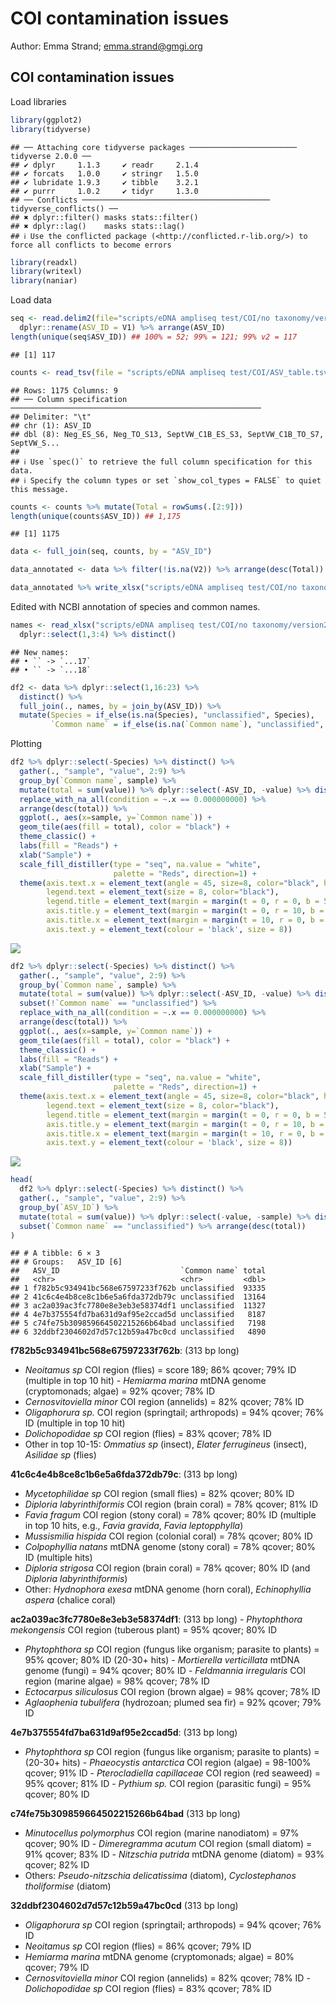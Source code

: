 COI contamination issues
================
Author: Emma Strand; <emma.strand@gmgi.org>

## COI contamination issues

Load libraries

``` r
library(ggplot2)
library(tidyverse)
```

    ## ── Attaching core tidyverse packages ──────────────────────── tidyverse 2.0.0 ──
    ## ✔ dplyr     1.1.3     ✔ readr     2.1.4
    ## ✔ forcats   1.0.0     ✔ stringr   1.5.0
    ## ✔ lubridate 1.9.3     ✔ tibble    3.2.1
    ## ✔ purrr     1.0.2     ✔ tidyr     1.3.0
    ## ── Conflicts ────────────────────────────────────────── tidyverse_conflicts() ──
    ## ✖ dplyr::filter() masks stats::filter()
    ## ✖ dplyr::lag()    masks stats::lag()
    ## ℹ Use the conflicted package (<http://conflicted.r-lib.org/>) to force all conflicts to become errors

``` r
library(readxl)
library(writexl)
library(naniar)
```

Load data

``` r
seq <- read.delim2(file="scripts/eDNA ampliseq test/COI/no taxonomy/version2_trunc_ASVlen/BLASTResults_COIcontamination99_v2.txt", header=F) %>%
  dplyr::rename(ASV_ID = V1) %>% arrange(ASV_ID)
length(unique(seq$ASV_ID)) ## 100% = 52; 99% = 121; 99% v2 = 117
```

    ## [1] 117

``` r
counts <- read_tsv(file = "scripts/eDNA ampliseq test/COI/ASV_table.tsv")  
```

    ## Rows: 1175 Columns: 9
    ## ── Column specification ────────────────────────────────────────────────────────
    ## Delimiter: "\t"
    ## chr (1): ASV_ID
    ## dbl (8): Neg_ES_S6, Neg_TO_S13, SeptVW_C1B_ES_S3, SeptVW_C1B_TO_S7, SeptVW_S...
    ## 
    ## ℹ Use `spec()` to retrieve the full column specification for this data.
    ## ℹ Specify the column types or set `show_col_types = FALSE` to quiet this message.

``` r
counts <- counts %>% mutate(Total = rowSums(.[2:9]))
length(unique(counts$ASV_ID)) ## 1,175
```

    ## [1] 1175

``` r
data <- full_join(seq, counts, by = "ASV_ID")

data_annotated <- data %>% filter(!is.na(V2)) %>% arrange(desc(Total)) 

data_annotated %>% write_xlsx("scripts/eDNA ampliseq test/COI/no taxonomy/version2_trunc_ASVlen/BLASToutput99_v2.xlsx")
```

Edited with NCBI annotation of species and common names.

``` r
names <- read_xlsx("scripts/eDNA ampliseq test/COI/no taxonomy/version2_trunc_ASVlen/BLASToutput99_v2_annotated.xlsx") %>%
  dplyr::select(1,3:4) %>% distinct()
```

    ## New names:
    ## • `` -> `...17`
    ## • `` -> `...18`

``` r
df2 <- data %>% dplyr::select(1,16:23) %>%
  distinct() %>%
  full_join(., names, by = join_by(ASV_ID)) %>%
  mutate(Species = if_else(is.na(Species), "unclassified", Species),
         `Common name` = if_else(is.na(`Common name`), "unclassified", `Common name`))
```

Plotting

``` r
df2 %>% dplyr::select(-Species) %>% distinct() %>%
  gather(., "sample", "value", 2:9) %>%
  group_by(`Common name`, sample) %>%
  mutate(total = sum(value)) %>% dplyr::select(-ASV_ID, -value) %>% distinct() %>%
  replace_with_na_all(condition = ~.x == 0.000000000) %>%
  arrange(desc(total)) %>%
  ggplot(., aes(x=sample, y=`Common name`)) +
  geom_tile(aes(fill = total), color = "black") +
  theme_classic() +
  labs(fill = "Reads") + 
  xlab("Sample") +
  scale_fill_distiller(type = "seq", na.value = "white", 
                       palette = "Reds", direction=1) + 
  theme(axis.text.x = element_text(angle = 45, size=8, color="black", hjust = 1),
        legend.text = element_text(size = 8, color="black"),
        legend.title = element_text(margin = margin(t = 0, r = 0, b = 5, l = 0), size=10, color="black", face="bold"),
        axis.title.y = element_text(margin = margin(t = 0, r = 10, b = 0, l = 0), size=14, face="bold"),
        axis.title.x = element_text(margin = margin(t = 10, r = 0, b = 0, l = 0), size=14, face="bold"),
        axis.text.y = element_text(colour = 'black', size = 8)) 
```

![](ASV_ID_files/figure-gfm/unnamed-chunk-4-1.png)<!-- -->

``` r
df2 %>% dplyr::select(-Species) %>% distinct() %>%
  gather(., "sample", "value", 2:9) %>%
  group_by(`Common name`, sample) %>%
  mutate(total = sum(value)) %>% dplyr::select(-ASV_ID, -value) %>% distinct() %>%
  subset(!`Common name` == "unclassified") %>%
  replace_with_na_all(condition = ~.x == 0.000000000) %>%
  arrange(desc(total)) %>%
  ggplot(., aes(x=sample, y=`Common name`)) +
  geom_tile(aes(fill = total), color = "black") +
  theme_classic() +
  labs(fill = "Reads") + 
  xlab("Sample") +
  scale_fill_distiller(type = "seq", na.value = "white", 
                       palette = "Reds", direction=1) + 
  theme(axis.text.x = element_text(angle = 45, size=8, color="black", hjust = 1),
        legend.text = element_text(size = 8, color="black"),
        legend.title = element_text(margin = margin(t = 0, r = 0, b = 5, l = 0), size=10, color="black", face="bold"),
        axis.title.y = element_text(margin = margin(t = 0, r = 10, b = 0, l = 0), size=14, face="bold"),
        axis.title.x = element_text(margin = margin(t = 10, r = 0, b = 0, l = 0), size=14, face="bold"),
        axis.text.y = element_text(colour = 'black', size = 8)) 
```

![](ASV_ID_files/figure-gfm/unnamed-chunk-4-2.png)<!-- -->

``` r
head(
  df2 %>% dplyr::select(-Species) %>% distinct() %>%
  gather(., "sample", "value", 2:9) %>%
  group_by(`ASV_ID`) %>%
  mutate(total = sum(value)) %>% dplyr::select(-value, -sample) %>% distinct() %>%
  subset(`Common name` == "unclassified") %>% arrange(desc(total))
)
```

    ## # A tibble: 6 × 3
    ## # Groups:   ASV_ID [6]
    ##   ASV_ID                           `Common name` total
    ##   <chr>                            <chr>         <dbl>
    ## 1 f782b5c934941bc568e67597233f762b unclassified  93335
    ## 2 41c6c4e4b8ce8c1b6e5a6fda372db79c unclassified  13164
    ## 3 ac2a039ac3fc7780e8e3eb3e58374df1 unclassified  11327
    ## 4 4e7b375554fd7ba631d9af95e2ccad5d unclassified   8187
    ## 5 c74fe75b309859664502215266b64bad unclassified   7198
    ## 6 32ddbf2304602d7d57c12b59a47bc0cd unclassified   4890

**f782b5c934941bc568e67597233f762b**: (313 bp long)  
- *Neoitamus sp* COI region (flies) = score 189; 86% qcover; 79% ID
(multiple in top 10 hit) - *Hemiarma marina* mtDNA genome (cryptomonads;
algae) = 92% qcover; 78% ID  
- *Cernosvitoviella minor* COI region (annelids) = 82% qcover; 78% ID  
- *Oligaphorura sp.* COI region (springtail; arthropods) = 94% qcover;
76% ID (multiple in top 10 hit)  
- *Dolichopodidae sp* COI region (flies) = 83% qcover; 78% ID  
- Other in top 10-15: *Ommatius sp* (insect), *Elater ferrugineus*
(insect), *Asilidae sp* (flies)

**41c6c4e4b8ce8c1b6e5a6fda372db79c**: (313 bp long)  
- *Mycetophilidae sp* COI region (small flies) = 82% qcover; 80% ID  
- *Diploria labyrinthiformis* COI region (brain coral) = 78% qcover; 81%
ID  
- *Favia fragum* COI region (stony coral) = 78% qcover; 80% ID (multiple
in top 10 hits, e.g., *Favia gravida*, *Favia leptopphylla*)  
- *Mussismilia hispida* COI region (colonial coral) = 78% qcover; 80%
ID  
- *Colpophyllia natans* mtDNA genome (stony coral) = 78% qcover; 80% ID
(multiple hits)  
- *Diploria strigosa* COI region (brain coral) = 78% qcover; 80% ID (and
*Diploria labyrinthiformis*)  
- Other: *Hydnophora exesa* mtDNA genome (horn coral), *Echinophyllia
aspera* (chalice coral)

**ac2a039ac3fc7780e8e3eb3e58374df1**: (313 bp long) - *Phytophthora
mekongensis* COI region (tuberous plant) = 95% qcover; 80% ID  
- *Phytophthora sp* COI region (fungus like organism; parasite to
plants) = 95% qcover; 80% ID (20-30+ hits) - *Mortierella verticillata*
mtDNA genome (fungi) = 94% qcover; 80% ID - *Feldmannia irregularis* COI
region (marine algae) = 98% qcover; 78% ID  
- *Ectocarpus siliculosus* COI region (brown algae) = 98% qcover; 78%
ID  
- *Aglaophenia tubulifera* (hydrozoan; plumed sea fir) = 92% qcover; 79%
ID

**4e7b375554fd7ba631d9af95e2ccad5d**: (313 bp long)  
- *Phytophthora sp* COI region (fungus like organism; parasite to
plants) = (20-30+ hits) - *Phaeocystis antarctica* COI region (algae) =
98-100% qcover; 91% ID - *Pterocladiella capillaceae* COI region (red
seaweed) = 95% qcover; 81% ID - *Pythium sp.* COI region (parasitic
fungi) = 95% qcover; 80% ID

**c74fe75b309859664502215266b64bad** (313 bp long)  
- *Minutocellus polymorphus* COI region (marine nanodiatom) = 97%
qcover; 90% ID - *Dimeregramma acutum* COI region (small diatom) = 91%
qcover; 83% ID - *Nitzschia putrida* mtDNA genome (diatom) = 93% qcover;
82% ID  
- Others: *Pseudo-nitzschia delicatissima* (diatom), *Cyclostephanos
tholiformise* (diatom)

**32ddbf2304602d7d57c12b59a47bc0cd** (313 bp long)  
- *Oligaphorura sp* COI region (springtail; arthropods) = 94% qcover;
76% ID  
- *Neoitamus sp* COI region (flies) = 86% qcover; 79% ID  
- *Hemiarma marina* mtDNA genome (cryptomonads; algae) = 80% qcover; 79%
ID  
- *Cernosvitoviella minor* COI region (annelids) = 82% qcover; 78% ID -
*Dolichopodidae sp* COI region (flies) = 83% qcover; 78% ID
